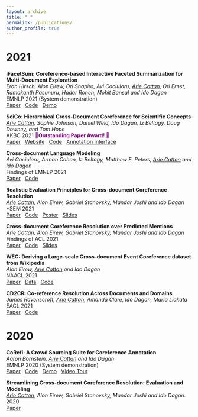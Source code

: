 ```yaml
---
layout: archive
title: " "
permalink: /publications/
author_profile: true
---
```


<!---  {% if author.googlescholar %}
  <u><a href="{{author.googlescholar}}">My Google Scholar profile</a> will </u>
{% endif %}

{% include base_path %}

{% for post in site.publications reversed %}
  {% include archive-single.html %}
{% endfor %} -->

# 2021

**iFacetSum: Coreference-based Interactive Faceted Summarization for Multi-Document Exploration**   
_Eran Hirsch, Alon Eirew, Ori Shapira, Avi Caciularu, <ins>Arie Cattan</ins>, Ori Ernst, Ramakanth Pasunuru, Hadar Ronen, Mohit Bansal and Ido Dagan_    
EMNLP 2021 (System demonstration)  
[Paper](https://arxiv.org/pdf/2109.11621.pdf) &nbsp; [Code](https://github.com/BIU-NLP/iFACETSUM) &nbsp; [Demo](https://biu-nlp.github.io/iFACETSUM/WebApp/client/) 

**SciCo: Hierarchical Cross-Document Coreference for Scientific Concepts**  
_<ins>Arie Cattan</ins>, Sophie Johnson, Daniel Weld, Ido Dagan, Iz Beltagy, Doug Downey, and Tom Hope_   
AKBC 2021 <font color=purple>🎉<b>Outstanding Paper Award! 🎉</b></font>  
[Paper](https://arxiv.org/pdf/2104.08809.pdf) &nbsp; [Website](http://scico.apps.allenai.org/) &nbsp; [Code](https://github.com/ariecattan/SciCo)
&nbsp; [Annotation Interface](https://github.com/ariecattan/CoRefi)



**Cross-document Language Modeling**  
_Avi Caciularu, Arman Cohan, Iz Beltagy, Matthew E. Peters, <ins>Arie Cattan</ins> and Ido Dagan_   
Findings of EMNLP 2021   
[Paper](https://arxiv.org/pdf/2101.00406.pdf) &nbsp; [Code](https://github.com/aviclu/CD-LM)  



**Realistic Evaluation Principles for Cross-document Coreference Resolution**   
_<ins>Arie Cattan</ins>, Alon Eirew, Gabriel Stanovsky, Mandar Joshi and Ido Dagan_    
*SEM 2021  
[Paper](https://arxiv.org/pdf/2106.04192.pdf) &nbsp; [Code](https://github.com/ariecattan/coref) &nbsp; [Poster](https://ariecattan.github.io/files/*SEM%202021%20-%20coref%20eval.pdf)
&nbsp; [Slides](https://ariecattan.github.io/files/STARSEM_2021_coref_slides.pdf)

**Cross-document Coreference Resolution over Predicted Mentions**   
_<ins>Arie Cattan</ins>, Alon Eirew, Gabriel Stanovsky, Mandar Joshi and Ido Dagan_      
Findings of ACL 2021   
[Paper](https://arxiv.org/pdf/2106.01210.pdf) &nbsp; [Code](https://github.com/ariecattan/coref) &nbsp; [Slides](https://ariecattan.github.io/files/ACL_2021_findings_slides.pdf)


**WEC: Deriving a Large-scale Cross-document Event Coreference dataset from Wikipedia**   
_Alon Eirew, <ins>Arie Cattan</ins> and Ido Dagan_   
NAACL 2021   
[Paper](https://arxiv.org/pdf/2104.05022.pdf) &nbsp; [Data](https://github.com/AlonEirew/extract-wec) 
&nbsp; [Code](https://github.com/AlonEirew/cross-doc-event-coref)


**CD2CR: Co-reference Resolution Across Documents and Domains**  
_James Ravenscroft, <ins>Arie Cattan</ins>, Amanda Clare, Ido Dagan, Maria Liakata_  
EACL 2021   
[Paper](https://arxiv.org/pdf/2101.12637.pdf) &nbsp; [Code](https://github.com/ravenscroftj/cdcrtool)



# 2020

**CoRefi: A Crowd Sourcing Suite for Coreference Annotation**  
_Aaron Bornstein, <ins>Arie Cattan</ins> and Ido Dagan_  
EMNLP 2020 (System demonstration)  
[Paper](https://arxiv.org/pdf/2010.02588.pdf) &nbsp; [Code](https://github.com/aribornstein/corefi)
&nbsp; [Demo](https://aribornstein.github.io/corefidemo/) &nbsp; [Video Tour](https://www.youtube.com/watch?v=DPx36Ps1CAk)
 
 
**Streamlining Cross-document Coreference Resolution: Evaluation and Modeling**  
_<ins>Arie Cattan</ins>, Alon Eirew, Gabriel Stanovsky, Mandar Joshi and Ido Dagan_. 2020  
[Paper](https://arxiv.org/pdf/2009.11032.pdf)
 